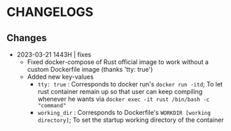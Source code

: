 # CHANGELOGS

## Changes
- 2023-03-21 1443H | fixes
    - Fixed docker-compose of Rust official image to work without a custom Dockerfile image (thanks 'tty: true')
    - Added new key-values
        + `tty: true`   : Corresponds to docker run's `docker run -itd`; To let rust container remain up so that user can keep compiling whenever he wants via `docker exec -it rust /bin/bash -c "command"`
        + `working_dir` : Corresponds to Dockerfile's `WORKDIR [working directory]`; To set the startup working directory of the container

